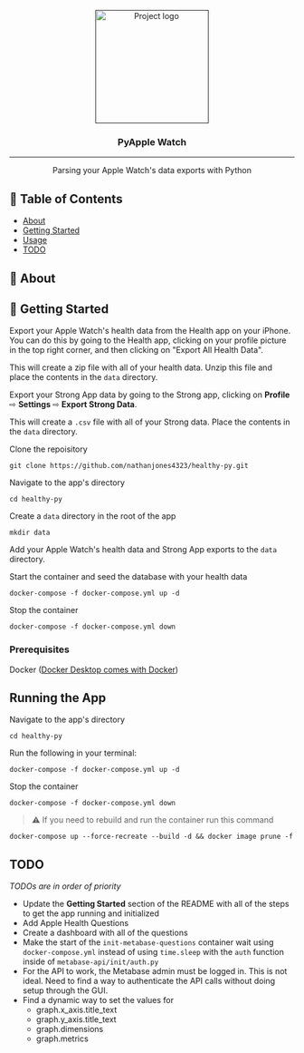 <p align="center">
  <a href="" rel="noopener">
 <img width=200px height=200px src="" alt="Project logo"></a>
</p>

<h3 align="center">PyApple Watch</h3>

---

<p align="center"> Parsing your Apple Watch's data exports with Python
    <br> 
</p>

## 📝 Table of Contents

- [About](#about)
- [Getting Started](#getting_started)
- [Usage](#usage)
- [TODO](#todo)

## 🧐 About <a name = "about"></a>


## 🏁 Getting Started <a name = "getting_started"></a>

Export your Apple Watch's health data from the Health app on your iPhone. You can do this by going to the Health app, clicking on your profile picture in the top right corner, and then clicking on "Export All Health Data". 

This will create a zip file with all of your health data. Unzip this file and place the contents in the `data` directory. 

Export your Strong App data by going to the Strong app, clicking on **Profile** ⇨ **Settings** ⇨ **Export Strong Data**.

This will create a `.csv` file with all of your Strong data. Place the contents in the `data` directory.

Clone the repoisitory
```
git clone https://github.com/nathanjones4323/healthy-py.git
```

Navigate to the app's directory
```
cd healthy-py
```

Create a `data` directory in the root of the app
```
mkdir data
```

Add your Apple Watch's health data and Strong App exports to the `data` directory.


Start the container and seed the database with your health data

```
docker-compose -f docker-compose.yml up -d
```

Stop the container

```
docker-compose -f docker-compose.yml down
```

### Prerequisites

Docker ([Docker Desktop comes with Docker](https://www.docker.com/products/docker-desktop/))

## Running the App <a name = "usage"></a>

Navigate to the app's directory
```
cd healthy-py
```

Run the following in your terminal:
```
docker-compose -f docker-compose.yml up -d
```

Stop the container

```
docker-compose -f docker-compose.yml down
```

> :warning: If you need to rebuild and run the container run this command
```
docker-compose up --force-recreate --build -d && docker image prune -f
```

## TODO <a name = "todo"></a>

*TODOs are in order of priority*

* Update the **Getting Started** section of the README with all of the steps to get the app running and initialized
* Add Apple Health Questions
* Create a dashboard with all of the questions
* Make the start of the `init-metabase-questions` container wait using `docker-compose.yml` instead of using `time.sleep` with the `auth` function inside of `metabase-api/init/auth.py`
* For the API to work, the Metabase admin must be logged in. This is not ideal. Need to find a way to authenticate the API calls without doing setup through the GUI.
* Find a dynamic way to set the values for
  * graph.x_axis.title_text
  * graph.y_axis.title_text
  * graph.dimensions
  * graph.metrics